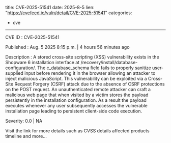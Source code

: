  
title: CVE-2025-51541
date: 2025-8-5
lien: "https://cvefeed.io/vuln/detail/CVE-2025-51541"
categories:
  - cve
---

CVE ID : CVE-2025-51541

Published :  Aug. 5
2025
8:15 p.m. | 4 hours
56 minutes ago

Description : A stored cross-site scripting (XSS) vulnerability exists in the Shopware 6 installation interface at /recovery/install/database-configuration/. The c_database_schema field fails to properly sanitize user-supplied input before rendering it in the browser
allowing an attacker to inject malicious JavaScript. This vulnerability can be exploited via a Cross-Site Request Forgery (CSRF) attack due to the absence of CSRF protections on the POST request. An unauthenticated remote attacker can craft a malicious web page that
when visited by a victim
stores the payload persistently in the installation configuration. As a result
the payload executes whenever any user subsequently accesses the vulnerable installation page
leading to persistent client-side code execution.

Severity: 0.0 | NA

Visit the link for more details
such as CVSS details
affected products
timeline
and more...
